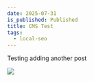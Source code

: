 ```yaml
---
date: 2025-07-31
is_published: Published
title: CMS Test
tags:
  - local-seo
---
```

Testing adding another post

![](/media/carwash.jpg)